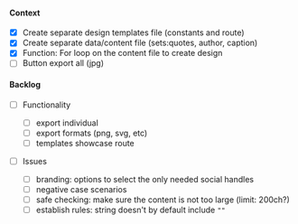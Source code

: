 #### Context

- [x] Create separate design templates file (constants and route)
- [x] Create separate data/content file (sets:quotes, author, caption)
- [x] Function: For loop on the content file to create design
- [ ] Button export all (jpg)

#### Backlog

- [ ] Functionality

  - [ ] export individual
  - [ ] export formats (png, svg, etc)
  - [ ] templates showcase route

- [ ] Issues
  - [ ] branding: options to select the only needed social handles
  - [ ] negative case scenarios
  - [ ] safe checking: make sure the content is not too large (limit: 200ch?)
  - [ ] establish rules: string doesn't by default include `""`
